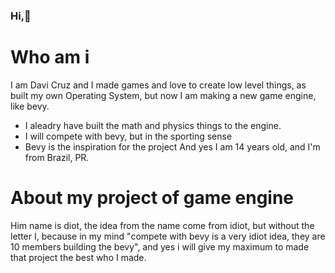 ### Hi,👋
# Who am i
I am Davi Cruz and I made games and love to create low level things, as built my own Operating System, but now I am making a new game engine, like bevy.
- I aleadry have built the math and physics things to the engine.
- I will compete with bevy, but in the sporting sense
- Bevy is the inspiration for the project
And yes I am 14 years old, and I'm from Brazil, PR.
# About my project of game engine
Him name is diot, the idea from the name come from idiot, but without the letter I, because in my mind "compete with bevy is a very idiot idea, they are 10 members building the bevy", and yes i will give my maximum to made that project the best who I made.
